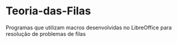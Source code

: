 # Teoria-das-Filas
Programas que utilizam macros desenvolvidas no LibreOffice para resolução de problemas de filas
